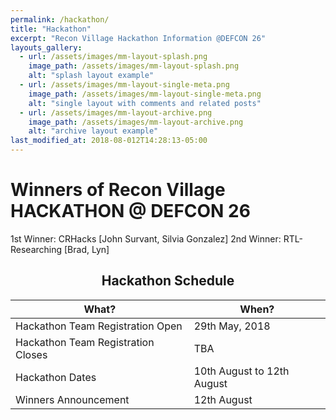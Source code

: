 ```yaml
---
permalink: /hackathon/
title: "Hackathon"
excerpt: "Recon Village Hackathon Information @DEFCON 26"
layouts_gallery:
  - url: /assets/images/mm-layout-splash.png
    image_path: /assets/images/mm-layout-splash.png
    alt: "splash layout example"
  - url: /assets/images/mm-layout-single-meta.png
    image_path: /assets/images/mm-layout-single-meta.png
    alt: "single layout with comments and related posts"
  - url: /assets/images/mm-layout-archive.png
    image_path: /assets/images/mm-layout-archive.png
    alt: "archive layout example"
last_modified_at: 2018-08-012T14:28:13-05:00
---
```

# Winners of Recon Village HACKATHON @ DEFCON 26

1st Winner: CRHacks	[John Survant, Silvia Gonzalez]
2nd Winner: RTL-Researching [Brad, Lyn]

## <center> Hackathon Schedule </center>

| What?                                        | When?	                                           |
| ------------------------------------------- | ----------------------------------------------------- |
| Hackathon Team Registration Open | 29th May, 2018 |
| Hackathon Team Registration Closes | TBA |
| Hackathon Dates | 10th August to 12th August |
| Winners Announcement | 12th August |
